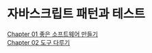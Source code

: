 # 자바스크립트 패턴과 테스트
[Chapter 01 좋은 소프트웨어 만들기](https://github.com/eddie-yim/reliablejs/blob/master/chapter_01.md)  
[Chapter 02 도구 다루기](https://github.com/eddie-yim/reliablejs/blob/master/chapter_02.md)
